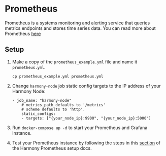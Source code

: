 # Prometheus
Prometheus is a systems monitoring and alerting service that queries metrics endpoints and stores time series data. You can read more about Prometheus [here](https://prometheus.io/docs/introduction/overview/)

## Setup
1) Make a copy of the `prometheus_example.yml` file and name it `prometheus.yml`.
    ```
    cp prometheus_example.yml prometheus.yml
    ```
2) Change `harmony-node` job static config targets to the IP address of your Harmony Node:
    ```
    - job_name: "harmony-node"
        # metrics_path defaults to '/metrics'
        # scheme defaults to 'http'.
        static_configs:
        - targets: ["{your_node_ip}:9900", "{your_node_ip}:5000"]
    ```
3) Run `docker-compose up -d` to start your Prometheus and Grafana instance.

4) Test your Prometheus instance by following the steps in this [section](https://docs.harmony.one/home/network/validators/monitoring/prometheus-and-grafana#check-metrics-1) of the Harmony Prometheus setup docs.